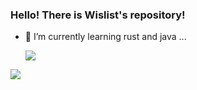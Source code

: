 ### Hello!  There is Wislist's repository!
- 🌱 I’m currently learning rust and java ...

  <img align="center" src="https://github-readme-stats.vercel.app/api/wakatime?username=Wislist&theme=transparent&hide_border=true&layout=compact&langs_count=22" />

<img align="center" src="https://skillicons.dev/icons?i=c,java,idea,html,js,git,maven,linux,docker,md,mysql,nginx,redis,rust,vue&theme=light" />
</p>
 
